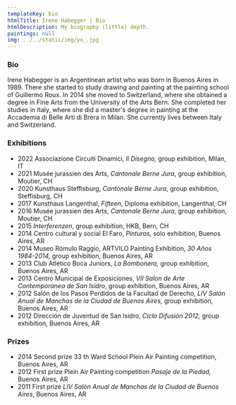 ```yaml
---
templateKey: bio
htmlTitle: Irene Habegger | Bio
htmlDescription: My biography (little) depth.
paintings: null
img: ../../static/img/yo_.jpg
---
```

### Bio

Irene Habegger is an Argentinean artist who was born in Buenos Aires in 1989. There she started to study drawing and painting at the painting school of Guillermo Roux. In 2014 she moved to Switzerland, where she obtained a degree in Fine Arts from the University of the Arts Bern. She completed her studies in Italy, where she did a master's degree in painting at the Accademia di Belle Arti di Brera in Milan. She currently lives between Italy and Switzerland.

### Exhibitions

* 2022 Associazione Circuiti Dinamici, *Il Disegno,* group exhibition, Milan, IT
* 2021 Musée jurassien des Arts, *Cantonale Berne Jura*, group exhibition, Moutier, CH
* 2020 Kunsthaus Steffisburg, *Cantonale Berne Jura*, group exhibition, Steffisburg, CH
* 2017 Kunsthaus Langenthal, *Fifteen*, Diploma exhibition, Langenthal, CH
* 2016 Musée jurassien des Arts, *Cantonale Berne Jura*, group exhibition, Moutier, CH
* 2﻿015 *Interferenzen*, group exhibition, HKB, Bern, CH
* 2014 Centro cultural y social El Faro, *Pinturas,* solo exhibition, Buenos Aires, AR
* 2﻿014 Museo Rómulo Raggio, ARTVILO Painting Exhibition, *30 Años 1984-2014,* group exhibition, Buenos Aires, AR
* 2013 Club Atlético Boca Juniors, *La Bombonera,* group exhibition, Buenos Aires, AR
* 2013 Centro Municipal de Exposiciones, *VII Salon de Arte Contemporanea de San Isidro*, group exhibition, Buenos Aires, AR
* 2012 Salón de los Pasos Perdidos de la Facultad de Derecho, *LIV* *Salón Anual de Manchas de la Ciudad de Buenos Aires,* group exhibition, Buenos Aires, AR 
* 2012 Dirección de Juventud de San Isidro,  *Ciclo Difusión 2012,* group exhibition, Buenos Aires, AR

### Prizes

* 2014 Second prize 33 th Ward School Plein Air Painting competition, Buenos Aires, AR
* 2012 First prize Plein Air Painting competition *Pasaje de la Piedad,* Buenos Aires, AR
* 2011 First prize *LIV Salón Anual de Manchas de la Ciudad de Buenos Aires*, Buenos Aires, AR